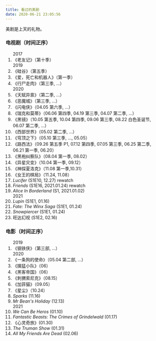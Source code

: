 ```yaml
---
title: 看过的美剧
date: 2020-06-21 23:05:56
---
```


美剧是上天的礼物。


<h3>电视剧<sd>（时间正序）</sd></h3>
<ol>
    <sd-time>2017</sd-time>
    <li>《老友记》<sd>（第十季）</sd></li>
    <sd-time>2019</sd-time>
    <li>《硅谷》<sd>（第五季）</sd></li>
    <li>《爱，死亡和机器人》<sd>（第一季）</sd></li>
    <li>《行尸走肉》<sd>（第三季, ...）</sd></li>
    <sd-time>2020</sd-time>
    <li>《天赋异禀》<sd>（第二季, ...）</sd></li>
    <li>《恶魔城》<sd>（第三季, ...）</sd></li>
    <li>《闪电侠》<sd>（04.05 第六季, ...）</sd></li>
    <li>《瑞克和莫蒂》<sd>（06.06 第四季, 04.19 第三季, 04.07 第二季, ...）</sd></li>
    <li>《黑镜》<sd>（10.05 第五季, 10.04 第四季, 09.06 第三季, 08.22 白色圣诞节, 06.07 第二季, ...）</sd></li>
    <li>《西部世界》<sd>（05.02 第二季, ...）</sd></li>
    <li>《穹顶之下》<sd>（05.10 第三季, ..., 05.05）</sd></li>
    <li>《路西法》<sd>（09.26 第五季 P1, 07.12 第四季, 07.05 第三季, 06.25 第二季, 06.21 第一季, 06.20）</sd></li>
    <li>《黑袍纠察队》<sd>（08.04 第一季, 08.02）</sd></li>
    <li>《异星灾变》<sd>（10.04 第一季, 09.12）</sd></li>
    <li>《神探夏洛克》<sd>（11.08 第一季,10.31）</sd></li>
    <li>《女王的棋局》<sd>（11.24, 11.08）</sd></li>
    <li><i>Lucifer</i> <sd>(S1E10, 12.27)</sd> <sd>rewatch</sd></li>
    <li><i>Friends</i> <sd>(S1E16, 2021.01.24)</sd> <sd>rewatch</sd></li>
    <li><i>Alice In Borderland</i> <sd>(S1, 2021.01.02)</sd></li>
    <sd-time>2021</sd-time>
    <li><i>Lupin</i> <sd>(S1E1, 01.16)</sd></li>
    <li><i>Fate: The Winx Saga</i> <sd>(S1E1, 01.24)</sd></li>
    <li><i>Snowpiercer</i> <sd>(S1E1, 01.24)</sd></li>
    <li>旺达幻视 <sd>(S1E2, 02.16)</sd></li>

</ol>


<h3>电影<sd>（时间正序）</sd></h3>
<ol>
    <sd-time>2019</sd-time>
    <li>《钢铁侠》<sd>（第三部, ...）</sd></li>
    <sd-time>2020</sd-time>
    <li>《一条狗的使命》<sd>（05.04 第二部, ...）</sd></li>
    <li>《擒猛小队》<sd>（06）</sd></li>
    <li>《黑客帝国》<sd>（06）</sd></li>
    <li>《刺猬索尼克》<sd>（08.15）</sd></li>
    <li>《加菲猫》<sd>（09.05）</sd></li>
    <li>《星尘》<sd>（10.24）</sd></li>
    <li><i>Sparks</i> <sd>(11.16)</sd></li>
    <li><i>Mr Bean's Holiday</i> <sd>(12.13)</sd></li>
    <sd-time>2021</sd-time>
    <li><i>We Can Be Heros</i> <sd>(01.10)</sd></li>
    <li><i>Fantastic Beasts: The Crimes of Grindelwald</i> <sd>(01.17)</sd></li>
    <li>《心灵奇旅》<sd>(01.30)</sd></li>
    <li><i>The Truman Show</i> <sd>(01.31)</sd></li>
    <li><i>All My Friends Are Dead</i> <sd>(02.06)</sd></li>
</ol>


